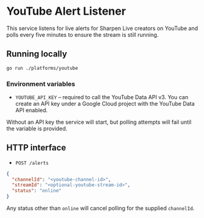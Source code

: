 # YouTube Alert Listener

This service listens for live alerts for Sharpen Live creators on YouTube and polls every five minutes to ensure the stream is still running.

## Running locally

```bash
go run ./platforms/youtube
```

### Environment variables

- `YOUTUBE_API_KEY` – required to call the YouTube Data API v3. You can create an API key under a Google Cloud project with the YouTube Data API enabled.

Without an API key the service will start, but polling attempts will fail until the variable is provided.

## HTTP interface

- `POST /alerts`

```json
{
  "channelId": "<youtube-channel-id>",
  "streamId": "<optional-youtube-stream-id>",
  "status": "online"
}
```

Any status other than `online` will cancel polling for the supplied `channelId`.
